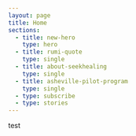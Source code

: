 ```yaml
---
layout: page
title: Home
sections:
  - title: new-hero
    type: hero
  - title: rumi-quote
    type: single
  - title: about-seekhealing
    type: single
  - title: asheville-pilot-program
    type: single
  - type: subscribe
  - type: stories
---
```

test

